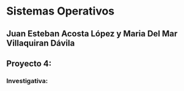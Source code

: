 # Sistemas Operativos
## Juan Esteban Acosta López y Maria Del Mar Villaquiran Dávila
## Proyecto 4:
### Investigativa:
